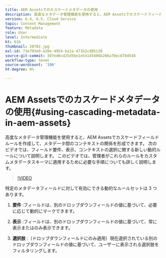 ```yaml
---
title: AEM Assetsでのカスケードメタデータの使用
description: 高度なメタデータ管理機能を使用すると、AEM Assetsでカスケードフィールドルールを作成して、メタデータ間のコンテキストの関係を形成できます。 次のビデオでは、フィールド要件、表示、コンテキストの選択に関する新しい動的ルールについて説明します。 このビデオでは、管理者がこれらのルールをカスタムメタデータスキーマに適用するために必要な手順についても詳しく説明します。
version: 6.4, 6.5, Cloud Service
topic: Content Management
feature: Metadata
role: User
level: Intermediate
kt: 616
thumbnail: 20702.jpg
exl-id: 73e793e0-a20e-4954-ba1a-471b2cd85120
source-git-commit: 307ed6cd25d5be1e54145406b206a78ec878d548
workflow-type: tm+mt
source-wordcount: '190'
ht-degree: 0%

---
```


# AEM Assetsでのカスケードメタデータの使用{#using-cascading-metadata-in-aem-assets}

高度なメタデータ管理機能を使用すると、AEM Assetsでカスケードフィールドルールを作成して、メタデータ間のコンテキストの関係を形成できます。 次のビデオでは、フィールド要件、表示、コンテキストの選択に関する新しい動的ルールについて説明します。 このビデオでは、管理者がこれらのルールをカスタムメタデータスキーマに適用するために必要な手順についても詳しく説明します。

>[!VIDEO](https://video.tv.adobe.com/v/20702/?quality=12&learn=on)

特定のメタデータフィールドに対して有効にできる動的なルールセットは 3 つあります。

1. **要件** :フィールドは、別のドロップダウンフィールドの値に基づいて、必要に応じて動的にマークできます。

2. **表示** :フィールドは、別のドロップダウンフィールドの値に基づいて、常に表示またはのみ表示できます。

3. **選択肢** :（ドロップダウンフィールドにのみ適用）現在選択されている別のドロップダウンフィールドの値に基づいて、ユーザーに表示される選択肢をフィルタリングします。

